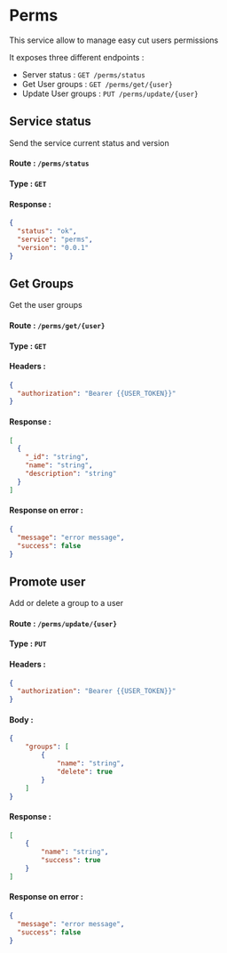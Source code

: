 # Perms

This service allow to manage easy cut users permissions

It exposes three different endpoints :

* Server status : `GET /perms/status`
* Get User groups : `GET /perms/get/{user}`
* Update User groups : `PUT /perms/update/{user}`

## Service status

Send the service current status and version

#### Route : `/perms/status`

#### Type : `GET`

#### Response :

```json
{
  "status": "ok",
  "service": "perms",
  "version": "0.0.1"
}
```

## Get Groups

Get the user groups

#### Route : `/perms/get/{user}`

#### Type : `GET`

#### Headers : 

```json
{
  "authorization": "Bearer {{USER_TOKEN}}"
}
```

#### Response :

```json
[
  {
    "_id": "string",
    "name": "string",
    "description": "string"
  }
]
```

#### Response on error :

```json
{
  "message": "error message",
  "success": false
}
```

## Promote user

Add or delete a group to a user

#### Route : `/perms/update/{user}`

#### Type : `PUT`

#### Headers : 

```json
{
  "authorization": "Bearer {{USER_TOKEN}}"
}
```

#### Body : 

```json
{
	"groups": [
		{
			"name": "string",
			"delete": true
		}
	]
}
```

#### Response :

```json
[
    {
        "name": "string",
        "success": true
    }
]
```

#### Response on error :

```json
{
  "message": "error message",
  "success": false
}
```